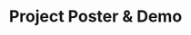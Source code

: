---
type: lecture
start_time: "13:00"
end_time: "14:30"
title: "Project Poster & Demo"
description: "Will be hosted at the lab underneath the library." 
---